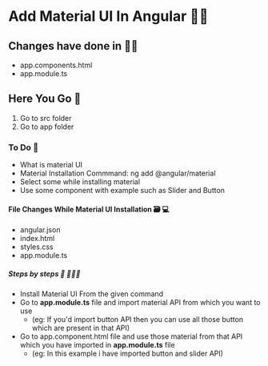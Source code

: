 # Add Material UI  In Angular 👋🏻
## Changes have done  in ✍🏿
* app.components.html
* app.module.ts

## Here You Go 🏃
  1. Go to src folder 
  2. Go to app folder
  
### To Do 📝
* What is material UI
* Material Installation Commmand: ng add @angular/material
* Select some while installing material
* Use some component with example such as Slider and Button   

#### File Changes While Material UI Installation 🗃 💻
 * angular.json
 * index.html
 * styles.css
 * app.module.ts  
 
##### Steps by steps 🚶 🚶🏻‍♂️
* Install Material UI From the given command
* Go to **app.module.ts** file and import  material API from which you want to use 
  * (eg: If you'd import button API then you can use all those button which are present in that API) 
* Go to app.component.html file and use those material from that API which you have imported in **app.module.ts** file  
  * (eg: In this example i have imported button and slider API)
    
  
  
